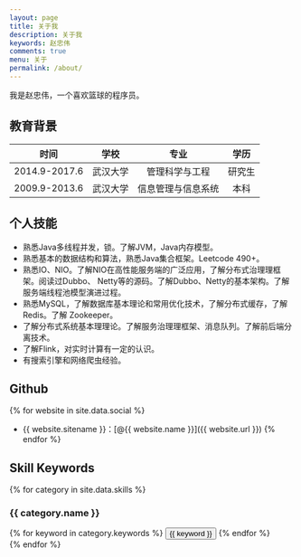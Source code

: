 ```yaml
---
layout: page
title: 关于我
description: 关于我
keywords: 赵忠伟
comments: true
menu: 关于
permalink: /about/
---
```


我是赵忠伟，一个喜欢篮球的程序员。

## 教育背景

| 时间 | 学校 | 专业 | 学历 |
| :------: | :------: | :------: | :------: |
| 2014.9-2017.6 | 武汉大学 | 管理科学与工程 | 研究生 |
| 2009.9-2013.6 | 武汉大学 | 信息管理与信息系统 | 本科 |

## 个人技能
* 熟悉Java多线程并发，锁。了解JVM，Java内存模型。
* 熟悉基本的数据结构和算法，熟悉Java集合框架。Leetcode 490+。
* 熟悉IO、NIO。了解NIO在⾼性能服务端的⼴泛应用，了解分布式治理理框架。阅读过Dubbo、
Netty等的源码。了解Dubbo、Netty的基本架构。了解服务端线程池模型演进过程。
* 熟悉MySQL，了解数据库基本理论和常⽤优化技术，了解分布式缓存，了解Redis。了解
Zookeeper。
* 了解分布式系统基本理理论。了解服务治理理框架、消息队列。了解前后端分离技术。
* 了解Flink，对实时计算有⼀定的认识。
* 有搜索引擎和网络爬虫经验。

## Github
{% for website in site.data.social %}
* {{ website.sitename }}：[@{{ website.name }}]({{ website.url }})
{% endfor %}

## Skill Keywords

{% for category in site.data.skills %}
### {{ category.name }}
<div class="btn-inline">
{% for keyword in category.keywords %}
<button class="btn btn-outline" type="button">{{ keyword }}</button>
{% endfor %}
</div>
{% endfor %}
